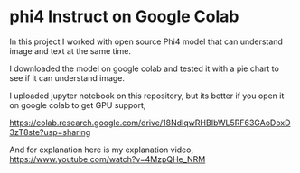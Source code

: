 # phi4 Instruct on Google Colab

In this project I worked with open source Phi4 model that can understand image and text at the same time. 

I downloaded the model on google colab and tested it with a pie chart to see if it can understand image. 

I uploaded jupyter notebook on this repository, but its better if you open it on google colab to get GPU support, 

https://colab.research.google.com/drive/18NdIqwRHBIbWL5RF63GAoDoxD3zT8ste?usp=sharing

And for explanation here is my explanation video, 
https://www.youtube.com/watch?v=4MzpQHe_NRM
